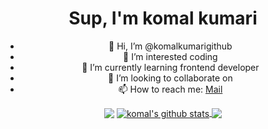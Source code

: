 
<center><h1 align="center">Sup, I'm komal kumari</h1>
  
- 👋 Hi, I’m @komalkumarigithub 
- 👀 I’m interested coding 
- 🌱 I’m currently learning frontend developer 
- 💞️ I’m looking to collaborate on  
- 📫 How to reach me: [Mail](mailto:komalraj0123@gmail.com)  
  
<img align="center" src="https://github-profile-trophy.vercel.app/?username=komalkumarigithub&margin-w=15&column=7&row=8" />
<a href="https://github.com/komalkumarigithub">
  <img align="center" src="https://github-readme-stats.vercel.app/api?username=komalkumarigithub&show_icons=true&include_all_commits=true&theme=material-palenight" alt="komal's github stats" />
</a>
<a href="https://github.com/komalkumarigithub">
  <img align="center" src="https://github-readme-stats.vercel.app/api/top-langs/?username=komalkumarigithub&layout=compact&theme=material-palenight" />
</a>
<!---
komalkumarigithub/komalkumarigithub is a ✨ special ✨ repository because its `README.md` (this file) appears on your GitHub profile.
You can click the Preview link to take a look at your changes.
--->
